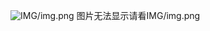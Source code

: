 ![IMG/img.png](https://github.com/Fay0529/SoftwareAnalysis/tree/master/White-Box-Testing-/IMG/img.png)
图片无法显示请看IMG/img.png
